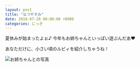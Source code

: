 ```yaml
---
layout: post
title: "なつやすみ"
date: 2018-07-20 00:00:00 +0900
categories: にっき
---
```


夏休みが始まったよぉ♪
今年もお姉ちゃんといっぱい遊ぶんだあ♥

あなただけに、小さい頃のルビィを紹介しちゃうね！

![お姉ちゃんとの写真]({{site.baseurl}}/img/oneechan.png)

